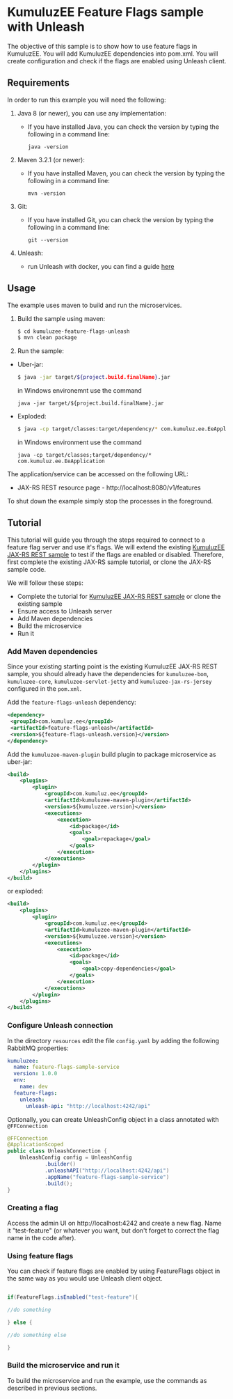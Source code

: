 
# KumuluzEE Feature Flags sample with Unleash

The objective of this sample is to show how to use feature flags in KumuluzEE. You will add KumuluzEE dependencies into pom.xml. You will create configuration and check if the flags are enabled using Unleash client.

## Requirements

In order to run this example you will need the following:

1. Java 8 (or newer), you can use any implementation:
    * If you have installed Java, you can check the version by typing the following in a command line:
        
        ```
        java -version
        ```

2. Maven 3.2.1 (or newer):
    * If you have installed Maven, you can check the version by typing the following in a command line:
        
        ```
        mvn -version
        ```
3. Git:
    * If you have installed Git, you can check the version by typing the following in a command line:
    
        ```
        git --version
        ```
3. Unleash:
    * run Unleash with docker, you can find a guide [here](https://github.com/Unleash/unleash-docker)

## Usage

The example uses maven to build and run the microservices.

1. Build the sample using maven:

    ```bash
    $ cd kumuluzee-feature-flags-unleash
    $ mvn clean package
    ```

2. Run the sample:
* Uber-jar:

    ```bash
    $ java -jar target/${project.build.finalName}.jar
    ```
    
    in Windows environemnt use the command
    ```batch
    java -jar target/${project.build.finalName}.jar
    ```

* Exploded:

    ```bash
    $ java -cp target/classes:target/dependency/* com.kumuluz.ee.EeApplication
    ```
    
    in Windows environment use the command
    ```batch
    java -cp target/classes;target/dependency/* com.kumuluz.ee.EeApplication
    ```
    
    
The application/service can be accessed on the following URL:
* JAX-RS REST resource page - http://localhost:8080/v1/features

To shut down the example simply stop the processes in the foreground.

## Tutorial
This tutorial will guide you through the steps required to connect to a feature flag server and use it's flags. We will extend the existing [KumuluzEE JAX-RS REST sample](https://github.com/kumuluz/kumuluzee-samples/tree/master/jax-rs) to test if the flags are enabled or disabled. Therefore, first complete the existing JAX-RS sample tutorial, or clone the JAX-RS sample code.

We will follow these steps:
* Complete the tutorial for [KumuluzEE JAX-RS REST sample](https://github.com/kumuluz/kumuluzee-samples/tree/master/jax-rs) or clone the existing sample
* Ensure access to Unleash server
* Add Maven dependencies
* Build the microservice
* Run it

### Add Maven dependencies

Since your existing starting point is the existing KumuluzEE JAX-RS REST sample, you should already have the dependencies for `kumuluzee-bom`, `kumuluzee-core`, `kumuluzee-servlet-jetty` and `kumuluzee-jax-rs-jersey` configured in the `pom.xml`.

Add the `feature-flags-unleash` dependency:
```xml
<dependency>  
 <groupId>com.kumuluz.ee</groupId>  
 <artifactId>feature-flags-unleash</artifactId>  
 <version>${feature-flags-unleash.version}</version>  
</dependency>
```

Add the `kumuluzee-maven-plugin` build plugin to package microservice as uber-jar:

```xml
<build>
    <plugins>
        <plugin>
            <groupId>com.kumuluz.ee</groupId>
            <artifactId>kumuluzee-maven-plugin</artifactId>
            <version>${kumuluzee.version}</version>
            <executions>
                <execution>
                    <id>package</id>
                    <goals>
                        <goal>repackage</goal>
                    </goals>
                </execution>
            </executions>
        </plugin>
    </plugins>
</build>
```

or exploded:

```xml
<build>
    <plugins>
        <plugin>
            <groupId>com.kumuluz.ee</groupId>
            <artifactId>kumuluzee-maven-plugin</artifactId>
            <version>${kumuluzee.version}</version>
            <executions>
                <execution>
                    <id>package</id>
                    <goals>
                        <goal>copy-dependencies</goal>
                    </goals>
                </execution>
            </executions>
        </plugin>
    </plugins>
</build>
```

### Configure Unleash connection

In the directory `resources` edit the file `config.yaml` by adding the following RabbitMQ properties:

```yaml
kumuluzee:
  name: feature-flags-sample-service
  version: 1.0.0
  env:
    name: dev
  feature-flags:
    unleash:
      unleash-api: "http://localhost:4242/api"
```

Optionally, you can create UnleashConfig object in a class annotated with `@FFConnection`

```java
@FFConnection  
@ApplicationScoped  
public class UnleashConnection {  
    UnleashConfig config = UnleashConfig  
            .builder()  
            .unleashAPI("http://localhost:4242/api")  
            .appName("feature-flags-sample-service")  
            .build();  
}
```

### Creating a flag

Access the admin UI on http://localhost:4242 and create a new flag. Name it "test-feature" (or whatever you want, but don't forget to correct the flag name in the code after).

### Using feature flags

You can check if feature flags are enabled by using FeatureFlags object in the same way as you would use Unleash client object.

```java

if(FeatureFlags.isEnabled("test-feature"){

//do something

} else {

//do something else

}

```

### Build the microservice and run it

To build the microservice and run the example, use the commands as described in previous sections.
